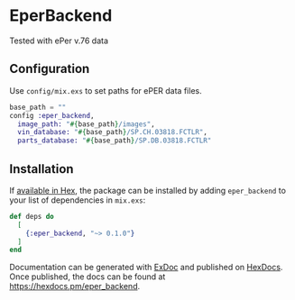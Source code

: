 # EperBackend

Tested with ePer v.76 data

## Configuration

Use `config/mix.exs` to set paths for ePER data files.

```elixir
base_path = ""
config :eper_backend,
  image_path: "#{base_path}/images",
  vin_database: "#{base_path}/SP.CH.03818.FCTLR",
  parts_database: "#{base_path}/SP.DB.03818.FCTLR"
````

## Installation

If [available in Hex](https://hex.pm/docs/publish), the package can be installed
by adding `eper_backend` to your list of dependencies in `mix.exs`:

```elixir
def deps do
  [
    {:eper_backend, "~> 0.1.0"}
  ]
end
```

Documentation can be generated with [ExDoc](https://github.com/elixir-lang/ex_doc)
and published on [HexDocs](https://hexdocs.pm). Once published, the docs can
be found at <https://hexdocs.pm/eper_backend>.

